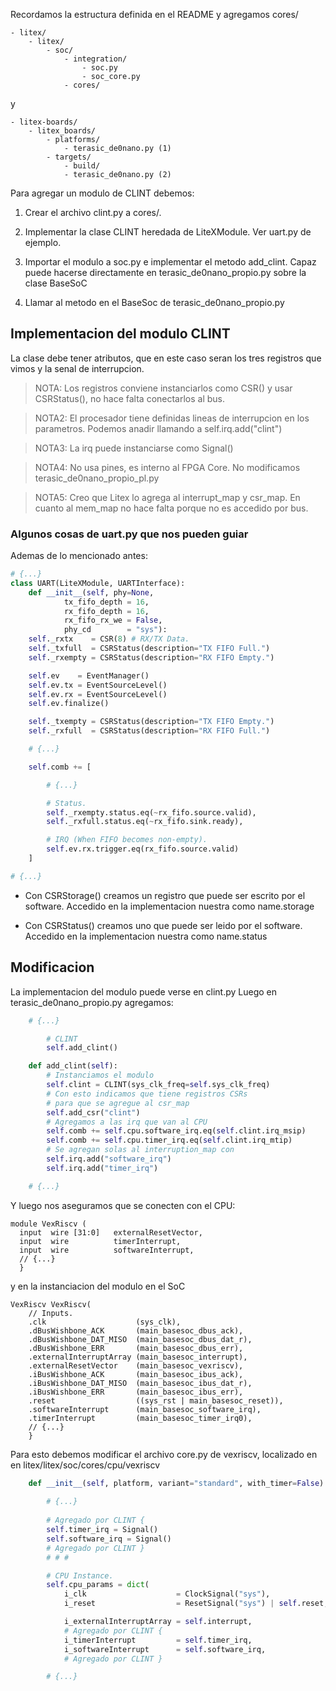 Recordamos la estructura definida en el README y agregamos cores/

```
- litex/
    - litex/
        - soc/
            - integration/
                - soc.py
                - soc_core.py
            - cores/
```

y 

```
- litex-boards/
    - litex_boards/
        - platforms/
            - terasic_de0nano.py (1)
        - targets/
            - build/
            - terasic_de0nano.py (2)
```

Para agregar un modulo de CLINT debemos:

1. Crear el archivo clint.py a cores/.

2. Implementar la clase CLINT heredada de LiteXModule. Ver uart.py de ejemplo.

3. Importar el modulo a soc.py e implementar el metodo add_clint. Capaz puede hacerse directamente en terasic_de0nano_propio.py sobre la clase BaseSoC

4. Llamar al metodo en el BaseSoc de terasic_de0nano_propio.py

## Implementacion del modulo CLINT

La clase debe tener atributos, que en este caso seran los tres registros que vimos y la senal de interrupcion.


> NOTA: Los registros conviene instanciarlos como CSR() y usar CSRStatus(), no hace falta conectarlos al bus.

> NOTA2: El procesador tiene definidas lineas de interrupcion en los parametros. Podemos anadir llamando a self.irq.add("clint")

> NOTA3: La irq puede instanciarse como Signal()

> NOTA4: No usa pines, es interno al FPGA Core. No modificamos terasic_de0nano_propio_pl.py

> NOTA5: Creo que Litex lo agrega al interrupt_map y csr_map. En cuanto al mem_map no hace falta porque no es accedido por bus.

### Algunos cosas de uart.py que nos pueden guiar

Ademas de lo mencionado antes:
``` Python
# {...}
class UART(LiteXModule, UARTInterface):
    def __init__(self, phy=None,
            tx_fifo_depth = 16,
            rx_fifo_depth = 16,
            rx_fifo_rx_we = False,
            phy_cd        = "sys"):
    self._rxtx    = CSR(8) # RX/TX Data.
    self._txfull  = CSRStatus(description="TX FIFO Full.")
    self._rxempty = CSRStatus(description="RX FIFO Empty.")

    self.ev    = EventManager()
    self.ev.tx = EventSourceLevel()
    self.ev.rx = EventSourceLevel()
    self.ev.finalize()

    self._txempty = CSRStatus(description="TX FIFO Empty.")
    self._rxfull  = CSRStatus(description="RX FIFO Full.")

    # {...}

    self.comb += [

        # {...}

        # Status.
        self._rxempty.status.eq(~rx_fifo.source.valid),
        self._rxfull.status.eq(~rx_fifo.sink.ready),

        # IRQ (When FIFO becomes non-empty).
        self.ev.rx.trigger.eq(rx_fifo.source.valid)
    ]

# {...}

```
- Con CSRStorage() creamos un registro que puede ser escrito por el software. Accedido en la implementacion nuestra como name.storage

- Con CSRStatus() creamos uno que puede ser leido por el software. Accedido en la implementacion nuestra como name.status


## Modificacion

La implementacion del modulo puede verse en clint.py
Luego en terasic_de0nano_propio.py agregamos:

``` Python
    # {...}

        # CLINT
        self.add_clint()

    def add_clint(self):
        # Instanciamos el modulo
        self.clint = CLINT(sys_clk_freq=self.sys_clk_freq)
        # Con esto indicamos que tiene registros CSRs
        # para que se agregue al csr_map
        self.add_csr("clint")
        # Agregamos a las irq que van al CPU
        self.comb += self.cpu.software_irq.eq(self.clint.irq_msip)
        self.comb += self.cpu.timer_irq.eq(self.clint.irq_mtip)
        # Se agregan solas al interruption_map con
        self.irq.add("software_irq")
        self.irq.add("timer_irq")

    # {...}
```

Y luego nos aseguramos que se conecten con el CPU:
```
module VexRiscv (
  input  wire [31:0]   externalResetVector,
  input  wire          timerInterrupt,
  input  wire          softwareInterrupt,
  // {...}
  }
```
y en la instanciacion del modulo en el SoC
```
VexRiscv VexRiscv(
	// Inputs.
	.clk                    (sys_clk),
	.dBusWishbone_ACK       (main_basesoc_dbus_ack),
	.dBusWishbone_DAT_MISO  (main_basesoc_dbus_dat_r),
	.dBusWishbone_ERR       (main_basesoc_dbus_err),
	.externalInterruptArray (main_basesoc_interrupt),
	.externalResetVector    (main_basesoc_vexriscv),
	.iBusWishbone_ACK       (main_basesoc_ibus_ack),
	.iBusWishbone_DAT_MISO  (main_basesoc_ibus_dat_r),
	.iBusWishbone_ERR       (main_basesoc_ibus_err),
	.reset                  ((sys_rst | main_basesoc_reset)),
	.softwareInterrupt      (main_basesoc_software_irq),
	.timerInterrupt         (main_basesoc_timer_irq0),
    // {...}
    }
```

Para esto debemos modificar el archivo core.py de vexriscv, localizado en en litex/litex/soc/cores/cpu/vexriscv

``` Python
    def __init__(self, platform, variant="standard", with_timer=False):
        
        # {...}
        
        # Agregado por CLINT {
        self.timer_irq = Signal()
        self.software_irq = Signal()
        # Agregado por CLINT }
        # # #

        # CPU Instance.
        self.cpu_params = dict(
            i_clk                    = ClockSignal("sys"),
            i_reset                  = ResetSignal("sys") | self.reset,

            i_externalInterruptArray = self.interrupt,
            # Agregado por CLINT {
            i_timerInterrupt         = self.timer_irq,
            i_softwareInterrupt      = self.software_irq,
            # Agregado por CLINT }

        # {...}
```